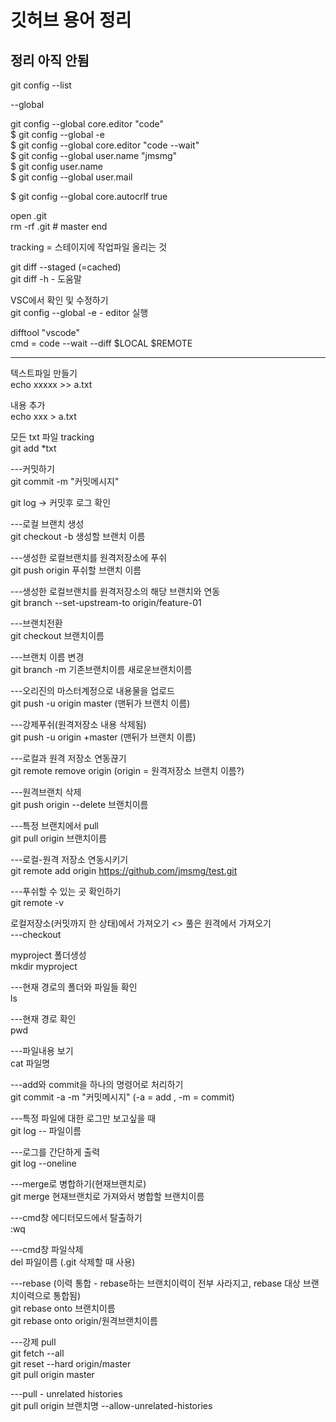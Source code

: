 # 깃허브 용어 정리

## 정리 아직 안됨


git config --list

--global

 git config --global core.editor "code"  
$ git config --global -e  
$ git config --global core.editor "code --wait"  
$ git config --global user.name "jmsmg"  
$ git config user.name  
$ git config --global user.mail  
 
$ git config --global core.autocrlf true

open .git  
rm -rf .git    # master end  


tracking = 스테이지에 작업파일 올리는 것 


git diff --staged  (=cached)  
git diff -h   - 도움말


VSC에서 확인 및 수정하기  
git config --global -e    -   editor 실행

difftool "vscode"  
   cmd = code --wait --diff $LOCAL $REMOTE

---------------

텍스트파일 만들기  
echo xxxxx >> a.txt  

내용 추가  
echo xxx > a.txt  

모든 txt 파일 tracking  
git add *txt  


---커밋하기  
git commit -m "커밋메시지"  

git log -> 커밋후 로그 확인  


---로컬 브랜치 생성  
git checkout -b 생성할 브랜치 이름

---생성한 로컬브랜치를 원격저장소에 푸쉬  
git push origin 푸쉬할 브랜치 이름 

---생성한 로컬브랜치를 원격저장소의 해당 브랜치와 연동  
git branch --set-upstream-to origin/feature-01

---브랜치전환  
git checkout 브랜치이름   

---브랜치 이름 변경  
git branch -m 기존브랜치이름 새로운브랜치이름  

---오리진의 마스터계정으로 내용물을 업로드  
git push -u origin master    (맨뒤가 브랜치 이름)

---강제푸쉬(원격저장소 내용 삭제됨)  
git push -u origin +master    (맨뒤가 브랜치 이름)

---로컬과 원격 저장소 연동끊기  
git remote remove origin       (origin = 원격저장소 브랜치 이름?)

---원격브랜치 삭제  
git push origin --delete 브랜치이름

---특정 브랜치에서 pull  
git pull origin 브랜치이름

---로컬-원격 저장소 연동시키기  
git remote add origin https://github.com/jmsmg/test.git

---푸쉬할 수 있는 곳 확인하기  
git remote -v 


로컬저장소(커밋까지 한 상태)에서 가져오기 <> 풀은 원격에서 가져오기  
---checkout 



myproject 폴더생성  
mkdir myproject

---현재 경로의 폴더와 파일들 확인   
ls  

---현재 경로 확인  
pwd 




---파일내용 보기  
cat 파일명 

---add와 commit을 하나의 명령어로 처리하기  
git commit -a -m "커밋메시지"        (-a = add , -m = commit)

---특정 파일에 대한 로그만 보고싶을 때  
git log -- 파일이름

---로그를 간단하게 출력  
git log --oneline


---merge로 병합하기(현재브랜치로)   
git merge 현재브랜치로 가져와서 병합할 브랜치이름 

---cmd창 에디터모드에서 탈출하기  
:wq

---cmd창 파일삭제  
del 파일이름    (.git 삭제할 때 사용)


---rebase (이력 통합 - rebase하는 브랜치이력이 전부 사라지고, rebase 대상 브랜치이력으로 통합됨)  
git rebase onto 브랜치이름  
git rebase onto origin/원격브랜치이름


---강제 pull  
git fetch --all  
git reset --hard origin/master  
git pull origin master



---pull - unrelated histories  
git pull origin 브랜치명 --allow-unrelated-histories  
















